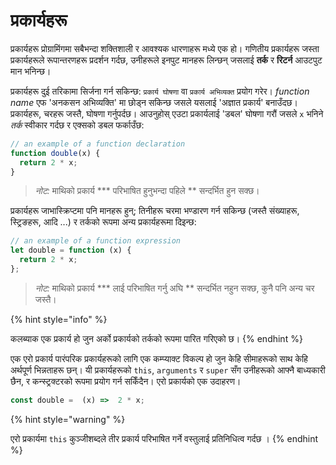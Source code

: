 # प्रकार्यहरू

प्रकार्यहरू प्रोग्रामिंगमा सबैभन्दा शक्तिशाली र आवश्यक धारणाहरू मध्ये एक हो। गणितीय प्रकार्यहरू जस्ता प्रकार्यहरूले रूपान्तरणहरू प्रदर्शन गर्दछ, उनीहरूले इनपुट मानहरू लिन्छन् जसलाई **तर्क** र **रिटर्न** आउटपुट मान भनिन्छ।

प्रकार्यहरू दुई तरिकामा सिर्जना गर्न सकिन्छ: `प्रकार्य घोषणा` वा `प्रकार्य अभिव्यक्त` प्रयोग गरेर। _function name_ एफ 'अनकसन अभिव्यक्ति' मा छोड्न सकिन्छ जसले यसलाई 'अज्ञात प्रकार्य' बनाउँदछ।  प्रकार्यहरू, चरहरू जस्तै, घोषणा गर्नुपर्दछ। आउनुहोस् एउटा प्रकार्यलाई 'डबल' घोषणा गरौं जसले `x` भनिने _तर्क_ स्वीकार गर्दछ र एक्सको डबल फर्काउँछ:

```javascript
// an example of a function declaration
function double(x) {
  return 2 * x;
}
```

> _नोट:_ माथिको प्रकार्य *** परिभाषित हुनुभन्दा पहिले ** सन्दर्भित हुन सक्छ।

प्रकार्यहरू जाभास्क्रिप्टमा पनि मानहरू हुन्; तिनीहरू चरमा भण्डारण गर्न सकिन्छ (जस्तै संख्याहरू, स्ट्रिङहरू, आदि ...) र तर्कको रूपमा अन्य प्रकार्यहरूमा दिइन्छ:

```javascript
// an example of a function expression
let double = function (x) {
  return 2 * x;
};
```

> _नोट:_ माथिको प्रकार्य *** लाई परिभाषित गर्नु अघि ** सन्दर्भित नहुन सक्छ, कुनै पनि अन्य चर जस्तै।

{% hint style="info" %}

कलब्याक एक प्रकार्य हो जुन अर्को प्रकार्यको तर्कको रूपमा पारित गरिएको छ।
{% endhint %}

एक एरो प्रकार्य पारंपरिक प्रकार्यहरूको लागि एक कम्प्याक्ट विकल्प हो जुन केहि सीमाहरूको साथ केहि अर्थपूर्ण भिन्नताहरू छन्। यी प्रकार्यहरूको `this`, `arguments` र `super` सँग उनीहरूको आफ्नै बाध्यकारी छैन, र कन्स्ट्रक्टरको रूपमा प्रयोग गर्न सकिँदैन। एरो प्रकार्यको एक उदाहरण।


```javascript
const double =  (x) =>  2 * x;
```

{% hint style="warning" %}

एरो प्रकार्यमा `this` कुञ्जीशब्दले तीर प्रकार्य परिभाषित गर्ने वस्तुलाई प्रतिनिधित्व गर्दछ ।
{% endhint %}
